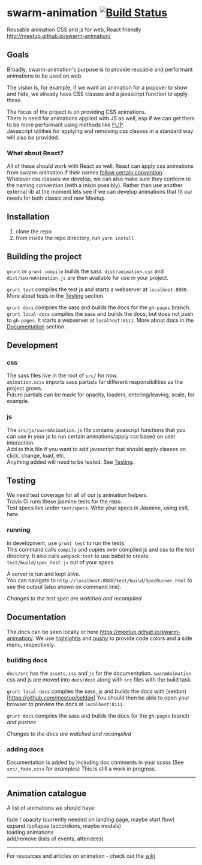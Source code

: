 # swarm-animation [![Build Status](https://travis-ci.org/meetup/swarm-animation.svg?branch=master)](https://travis-ci.org/meetup/swarm-animation)
Reusable animation CSS and js for web, React friendly
http://meetup.github.io/swarm-animation/

## Goals
Broadly, swarm-animation's purpose is to provide reusable and performant animations to be used on web.

The vision is, for example, if we want an animation for a popover to show and hide, we already have CSS classes and a javascript function to apply these.

The focus of the project is on providing CSS animations.  
There is need for animations applied with JS as well, esp if we can get them to be more performant using methods like [FLIP](https://medium.com/outsystems-experts/flip-your-60-fps-animations-flip-em-good-372281598865#.m076uxhcv).  
Javascript utilities for applying and removing css classes in a standard way will also be provided.

### What about React?
   All of these should work with React as well. React can apply css animations from swarm-animation if their names [follow certain convention](https://facebook.github.io/react/docs/animation.html).  
   Whatever css classes we develop, we can also make sure they conform to the naming convention (with a mixin possibly). Rather than use another external lib at the moment lets see if we can develop animations that fit our needs for both classic and new Meetup.

## Installation

1. clone the repo
1. from inside the repo directory, run `yarn install`

## Building the project
  `grunt` or `grunt compile` builds the sass.
  `dist/animation.css` and `dist/swarmAnimation.js` are then available for use in your project.  

  `grunt test` compiles the test js and starts a webserver at `localhost:8888`.
  More about tests in the [Testing](#testing) section.

  `grunt docs` compiles the sass and builds the docs for the `gh-pages` branch.
  `grunt local-docs` compiles the sass and builds the docs, but does not push to `gh-pages`. It starts a webserver at `localhost:8111`.
  More about docs in the [Documentation](#documentation) section.

## Development
### css
   The sass files live in the root of `src/` for now.  
   `animation.scss` imports sass partials for different responsibilities as the project grows.  
   Future partials can be made for opacity, loaders, entering/leaving, scale, for example.  

### js
   The `src/js/swarmAnimation.js` file contains javascript functions that you can use in your js to run certain animations/apply css based on user interaction.  
   Add to this file if you want to add javascript that should apply classes on click, change, load, etc.  
   Anything added will need to be tested. See [Testing](#testing).

## Testing
  We need test coverage for all of our js animation helpers.   
  Travis CI runs these jasmine tests for the repo.  
  Test specs live under `test/specs`. Write your specs in Jasmine, using es6, here.

### running
  In development, use `grunt test` to run the tests.  
  This command calls `compile` and copies over compiled js and css to the test directory.
  It also calls `webpack:test` to use babel to create `test/build/spec_test.js` out of your specs.

  A server is run and kept alive.  
  You can navigate to `http://localhost:8888/test/build/SpecRunner.html` to see the output (also shown on command line).  
  
  _Changes to the test spec are watched and recompiled_


## Documentation

   The docs can be seen locally or here https://meetup.github.io/swarm-animation/.
   We use [highlightjs](https://highlightjs.org/) and [pushy](https://www.christopheryee.ca/pushy/) to provide code colors and a side menu, respectively.

### building docs
   `docs/src` has the `assets`, `css` and `js` for the documentation.
   `swarmAnimation` css and js are moved into `docs/dest` along with `src` files with the build task.
   
  `grunt local-docs` compiles the sass, js and builds the docs with (seldon)[https://github.com/meetup/seldon]
   You should then be able to open your browser to preview the docs at `localhost:8111`.

  `grunt docs` compiles the sass and builds the docs for the `gh-pages` branch *and pushes*
 
   _Changes to the docs are watched and recompiled_
 
### adding docs

   Documentation is added by including doc comments in your scsss (See `src/_fade.scss` for examples)
   This is still a work in progress.
   
---

## Animation catalogue

A list of animations we should have:  

fade / opacity (currently needed on landing page, maybe start flow)  
expand /collapse (accordions, maybe modals)  
loading animations  
add/remove (lists of events, attendees)  

---

For resources and articles on animation - check out the [wiki](https://github.com/meetup/swarm-animation/wiki/Animation-Resources-&-Articles)


